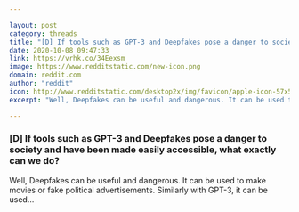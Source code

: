 ```yaml
---

layout: post
category: threads
title: "[D] If tools such as GPT-3 and Deepfakes pose a danger to society and have been made easily accessible, what exactly can we do?"
date: 2020-10-08 09:47:33
link: https://vrhk.co/34Eexsm
image: https://www.redditstatic.com/new-icon.png
domain: reddit.com
author: "reddit"
icon: http://www.redditstatic.com/desktop2x/img/favicon/apple-icon-57x57.png
excerpt: "Well, Deepfakes can be useful and dangerous. It can be used to make movies or fake political advertisements. Similarly with GPT-3, it can be used..."

---
```


### [D] If tools such as GPT-3 and Deepfakes pose a danger to society and have been made easily accessible, what exactly can we do?

Well, Deepfakes can be useful and dangerous. It can be used to make movies or fake political advertisements. Similarly with GPT-3, it can be used...